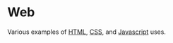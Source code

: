 # Web
Various examples of [HTML][html], [CSS][css], and [Javascript][js] uses.


[css]: https://en.wikipedia.org/wiki/Cascading_Style_Sheets
[html]: https://en.wikipedia.org/wiki/HTML
[js]: https://en.wikipedia.org/wiki/JavaScript
